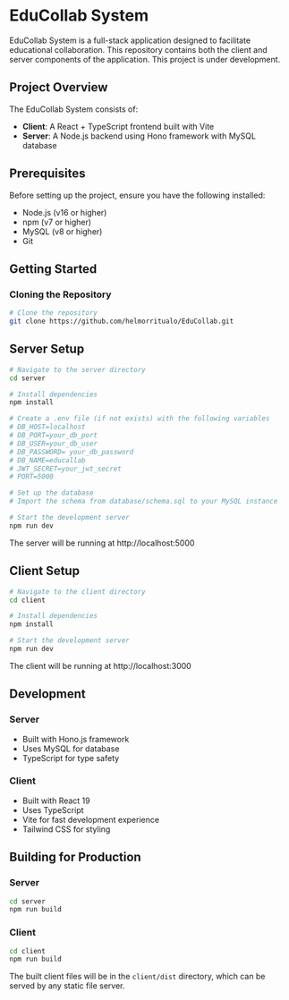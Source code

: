 # EduCollab System

EduCollab System is a full-stack application designed to facilitate educational collaboration. This repository contains both the client and server components of the application.
This project is under development. 

## Project Overview

The EduCollab System consists of:

- **Client**: A React + TypeScript frontend built with Vite
- **Server**: A Node.js backend using Hono framework with MySQL database

## Prerequisites

Before setting up the project, ensure you have the following installed:

- Node.js (v16 or higher)
- npm (v7 or higher)
- MySQL (v8 or higher)
- Git

## Getting Started

### Cloning the Repository

```bash
# Clone the repository
git clone https://github.com/helmorritualo/EduCollab.git

```

## Server Setup

```bash
# Navigate to the server directory
cd server

# Install dependencies
npm install

# Create a .env file (if not exists) with the following variables
# DB_HOST=localhost
# DB_PORT=your_db_port
# DB_USER=your_db_user
# DB_PASSWORD= your_db_password
# DB_NAME=educallab
# JWT_SECRET=your_jwt_secret
# PORT=5000

# Set up the database
# Import the schema from database/schema.sql to your MySQL instance

# Start the development server
npm run dev
```

The server will be running at http://localhost:5000

## Client Setup

```bash
# Navigate to the client directory
cd client

# Install dependencies
npm install

# Start the development server
npm run dev
```

The client will be running at http://localhost:3000

## Development

### Server

- Built with Hono.js framework
- Uses MySQL for database
- TypeScript for type safety

### Client

- Built with React 19
- Uses TypeScript
- Vite for fast development experience
- Tailwind CSS for styling

## Building for Production

### Server

```bash
cd server
npm run build
```

### Client

```bash
cd client
npm run build
```

The built client files will be in the `client/dist` directory, which can be served by any static file server.
